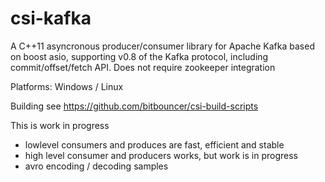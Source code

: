 csi-kafka
=========

A C++11 asyncronous producer/consumer library for Apache Kafka based on boost asio, supporting v0.8 of the Kafka protocol, including commit/offset/fetch API. Does not require zookeeper integration

Platforms: Windows / Linux

Building
see
https://github.com/bitbouncer/csi-build-scripts

This is work in progress 

 - lowlevel consumers and produces are fast, efficient and stable
 - high level consumer and producers works, but work is in progress
 - avro encoding / decoding samples



